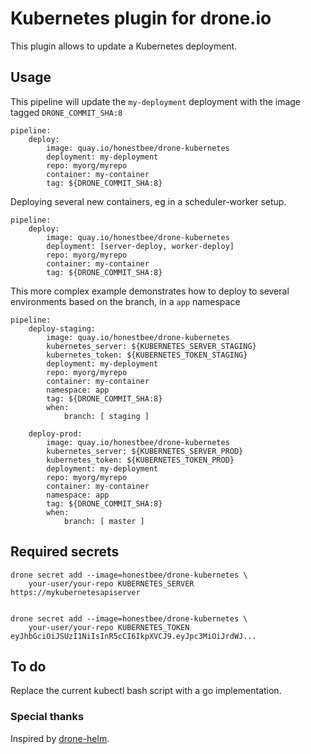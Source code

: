 # Kubernetes plugin for drone.io

This plugin allows to update a Kubernetes deployment.

## Usage  

This pipeline will update the `my-deployment` deployment with the image tagged `DRONE_COMMIT_SHA:8`

    pipeline:
        deploy:
            image: quay.io/honestbee/drone-kubernetes
            deployment: my-deployment
            repo: myorg/myrepo
            container: my-container
            tag: ${DRONE_COMMIT_SHA:8}

Deploying several new containers, eg in a scheduler-worker setup.
    
    pipeline:
        deploy:
            image: quay.io/honestbee/drone-kubernetes
            deployment: [server-deploy, worker-deploy]
            repo: myorg/myrepo
            container: my-container
            tag: ${DRONE_COMMIT_SHA:8}

This more complex example demonstrates how to deploy to several environments based on the branch, in a `app` namespace 

    pipeline:
        deploy-staging:
            image: quay.io/honestbee/drone-kubernetes
            kubernetes_server: ${KUBERNETES_SERVER_STAGING}
            kubernetes_token: ${KUBERNETES_TOKEN_STAGING}
            deployment: my-deployment
            repo: myorg/myrepo
            container: my-container
            namespace: app
            tag: ${DRONE_COMMIT_SHA:8}
            when:
                branch: [ staging ]

        deploy-prod:
            image: quay.io/honestbee/drone-kubernetes
            kubernetes_server: ${KUBERNETES_SERVER_PROD}
            kubernetes_token: ${KUBERNETES_TOKEN_PROD}
            deployment: my-deployment
            repo: myorg/myrepo
            container: my-container
            namespace: app
            tag: ${DRONE_COMMIT_SHA:8}
            when:
                branch: [ master ]

## Required secrets

    drone secret add --image=honestbee/drone-kubernetes \
        your-user/your-repo KUBERNETES_SERVER https://mykubernetesapiserver


    drone secret add --image=honestbee/drone-kubernetes \
        your-user/your-repo KUBERNETES_TOKEN eyJhbGciOiJSUzI1NiIsInR5cCI6IkpXVCJ9.eyJpc3MiOiJrdWJ...

## To do 

Replace the current kubectl bash script with a go implementation.

### Special thanks

Inspired by [drone-helm](https://github.com/ipedrazas/drone-helm).
